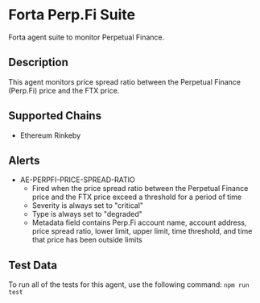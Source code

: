 # Forta Perp.Fi Suite

Forta agent suite to monitor Perpetual Finance.

## Description

This agent monitors price spread ratio between the Perpetual Finance (Perp.Fi) price and the FTX price.

## Supported Chains

- Ethereum Rinkeby

## Alerts

<!-- -->
- AE-PERPFI-PRICE-SPREAD-RATIO
  - Fired when the price spread ratio between the Perpetual Finance price and the FTX price exceed a threshold for a period of time
  - Severity is always set to "critical"
  - Type is always set to "degraded"
  - Metadata field contains Perp.Fi account name, account address, price spread ratio, lower limit, upper limit, time threshold, and time that price has been outside limits

## Test Data

To run all of the tests for this agent, use the following command: `npm run test`
